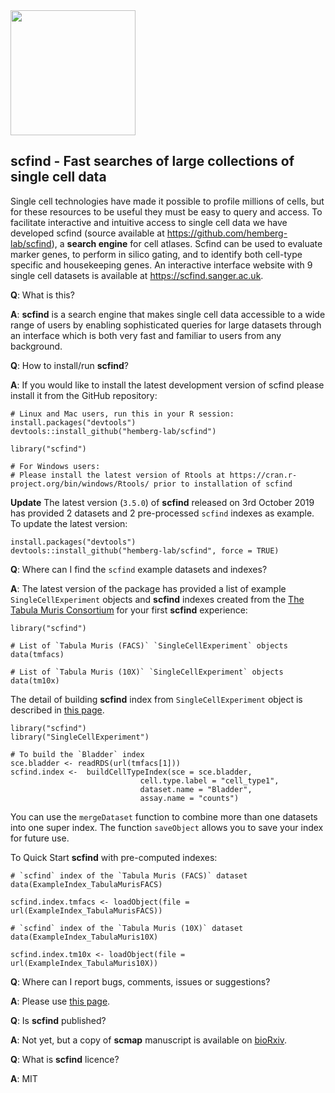 <img src=https://genat.uk/img/scfind2_colour.png height="200">

## scfind - Fast searches of large collections of single cell data

Single cell technologies have made it possible to profile millions of cells, but for these resources to be useful they must be easy to query and access. To facilitate interactive and intuitive access to single cell data we have developed scfind (source available at https://github.com/hemberg-lab/scfind), a __search engine__ for cell atlases. Scfind can be used to evaluate marker genes, to perform in silico gating, and to identify both cell-type specific and housekeeping genes. An interactive interface website with 9 single cell datasets is available at https://scfind.sanger.ac.uk. 

__Q__: What is this?

__A__: __scfind__ is a search engine that makes single cell data accessible to a wide range of users by enabling sophisticated queries for large datasets through an interface which is both very fast and familiar to users from any background.

__Q__: How to install/run __scfind__?

__A__: If you would like to install the latest development version of scfind please install it from the GitHub repository:

```
# Linux and Mac users, run this in your R session:
install.packages("devtools")
devtools::install_github("hemberg-lab/scfind")

library("scfind")

# For Windows users:
# Please install the latest version of Rtools at https://cran.r-project.org/bin/windows/Rtools/ prior to installation of scfind
```

__Update__ The latest version (`3.5.0`) of __scfind__ released on 3rd October 2019 has provided 2 datasets and 2 pre-processed `scfind` indexes as example. To update the latest version:

```
install.packages("devtools")
devtools::install_github("hemberg-lab/scfind", force = TRUE)
```

__Q__: Where can I find the `scfind` example datasets and indexes?

__A__: The latest version of the package has provided a list of example `SingleCellExperiment` objects and __scfind__ indexes created from the [The Tabula Muris Consortium](https://doi.org/10.1038/s41586-018-0590-4) for your first __scfind__ experience:

```
library("scfind")

# List of `Tabula Muris (FACS)` `SingleCellExperiment` objects
data(tmfacs)

# List of `Tabula Muris (10X)` `SingleCellExperiment` objects
data(tm10x)
```

The detail of building __scfind__ index from `SingleCellExperiment` object is described in [this page](https://github.com/hemberg-lab/scfind/blob/master/Vignettes/scfind.Rmd). 

```
library("scfind")
library("SingleCellExperiment")

# To build the `Bladder` index
sce.bladder <- readRDS(url(tmfacs[1]))
scfind.index <-  buildCellTypeIndex(sce = sce.bladder, 
                             cell.type.label = "cell_type1",
                             dataset.name = "Bladder", 
                             assay.name = "counts")
```

You can use the `mergeDataset` function to combine more than one datasets into one super index. The function `saveObject` allows you to save your index for future use.

To Quick Start __scfind__ with pre-computed indexes:

```
# `scfind` index of the `Tabula Muris (FACS)` dataset
data(ExampleIndex_TabulaMurisFACS)

scfind.index.tmfacs <- loadObject(file = url(ExampleIndex_TabulaMurisFACS))

# `scfind` index of the `Tabula Muris (10X)` dataset
data(ExampleIndex_TabulaMuris10X)

scfind.index.tm10x <- loadObject(file = url(ExampleIndex_TabulaMuris10X))
```

__Q__: Where can I report bugs, comments, issues or suggestions?

__A__: Please use [this page](https://github.com/hemberg-lab/scfind/issues).

__Q__: Is __scfind__ published?  

__A__: Not yet, but a copy of __scmap__ manuscript is available on [bioRxiv](https://doi.org/10.1101/788596).

__Q__: What is __scfind__ licence?

__A__: MIT
